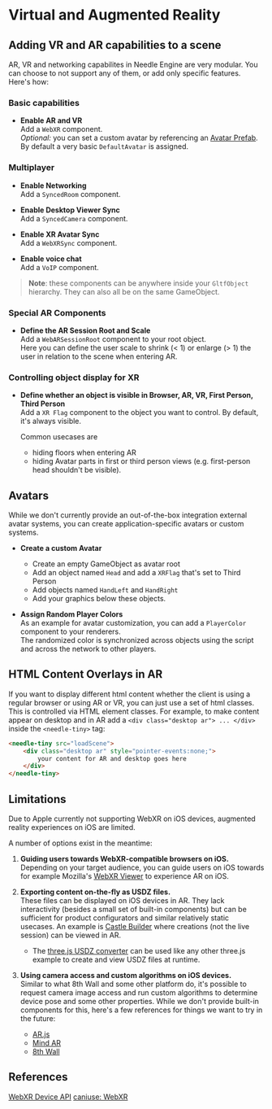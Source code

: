 # Virtual and Augmented Reality

## Adding VR and AR capabilities to a scene

AR, VR and networking capabilites in Needle Engine are very modular. You can choose to not support any of them, or add only specific features. Here's how:  

### Basic capabilities
- **Enable AR and VR**  
  Add a `WebXR` component.  
  *Optional:* you can set a custom avatar by referencing an [Avatar Prefab](#avatars).   
  By default a very basic `DefaultAvatar` is assigned.

### Multiplayer
- **Enable Networking**  
  Add a `SyncedRoom` component.

- **Enable Desktop Viewer Sync**  
  Add a `SyncedCamera` component.

- **Enable XR Avatar Sync**  
  Add a `WebXRSync` component.
  
- **Enable voice chat**  
  Add a `VoIP` component.

> **Note**: these components can be anywhere inside your `GltfObject` hierarchy. They can also all be on the same GameObject.

### Special AR Components

- **Define the AR Session Root and Scale**  
  Add a `WebARSessionRoot` component to your root object.  
  Here you can define the user scale to shrink (< 1) or enlarge (> 1) the user in relation to the scene when entering AR.

### Controlling object display for XR

- **Define whether an object is visible in Browser, AR, VR, First Person, Third Person**  
  Add a `XR Flag` component to the object you want to control. By default, it's always visible.  
  
  Common usecases are
  - hiding floors when entering AR
  - hiding Avatar parts in first or third person views (e.g. first-person head shouldn't be visible).

## Avatars

While we don't currently provide an out-of-the-box integration external avatar systems, you can create application-specific avatars or custom systems.  

- **Create a custom Avatar**  
  - Create an empty GameObject as avatar root
  - Add an object named `Head` and add a `XRFlag` that's set to Third Person
  - Add objects named `HandLeft` and `HandRight`
  - Add your graphics below these objects.

- **Assign Random Player Colors**  
  As an example for avatar customization, you can add a `PlayerColor` component to your renderers.  
  The randomized color is synchronized across objects using the script and across the network to other players.  

## HTML Content Overlays in AR  
    
If you want to display different html content whether the client is using a regular browser or using AR or VR, you can just use a set of html classes.  
This is controlled via HTML element classes. For example, to make content appear on desktop and in AR add a ``<div class="desktop ar"> ... </div>`` inside the `<needle-tiny>` tag:  

```html
<needle-tiny src="loadScene">
    <div class="desktop ar" style="pointer-events:none;">
        your content for AR and desktop goes here
    </div>
</needle-tiny>
```

## Limitations

Due to Apple currently not supporting WebXR on iOS devices, augmented reality experiences on iOS are limited.  

A number of options exist in the meantime:  

1. **Guiding users towards WebXR-compatible browsers on iOS.**
   Depending on your target audience, you can guide users on iOS towards for example Mozilla's [WebXR Viewer](https://apps.apple.com/de/app/webxr-viewer/id1295998056) to experience AR on iOS.  
   
3. **Exporting content on-the-fly as USDZ files.**  
   These files can be displayed on iOS devices in AR. They lack interactivity (besides a small set of built-in components) but can be sufficient for product configurators and similar relatively static usecases.
   An example is [Castle Builder](https://castle.needle.tools) where creations (not the live session) can be viewed in AR.
   - The [three.js USDZ converter](https://threejs.org/examples/misc_exporter_usdz.html) can be used like any other three.js example to create and view USDZ files at runtime.

2. **Using camera access and custom algorithms on iOS devices.**  
   Similar to what 8th Wall and some other platform do, it's possible to request camera image access and run custom algorithms to determine device pose and some other properties.
   While we don't provide built-in components for this, here's a few references for things we want to try in the future:
   - [AR.js](https://github.com/AR-js-org/AR.js)
   - [Mind AR](https://github.com/hiukim/mind-ar-js)
   - [8th Wall](https://www.8thwall.com/)

## References

[WebXR Device API](https://www.w3.org/TR/webxr/)
[caniuse: WebXR](https://caniuse.com/webxr)
